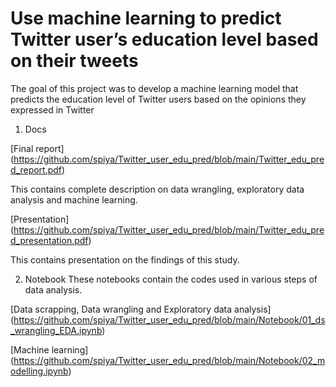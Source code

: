 # Use machine learning to predict Twitter user’s education level based on their tweets
The goal of this project was to develop a machine learning model that predicts the education level of Twitter users based on the opinions they expressed in Twitter

1.	Docs

[Final report] (https://github.com/spiya/Twitter_user_edu_pred/blob/main/Twitter_edu_pred_report.pdf)

This contains complete description on data wrangling, exploratory data analysis and machine learning.

[Presentation] (https://github.com/spiya/Twitter_user_edu_pred/blob/main/Twitter_edu_pred_presentation.pdf)

This contains presentation on the findings of this study.

2.	Notebook
These notebooks contain the codes used in various steps of data analysis.

[Data scrapping, Data wrangling and Exploratory data analysis] (https://github.com/spiya/Twitter_user_edu_pred/blob/main/Notebook/01_ds_wrangling_EDA.ipynb)

[Machine learning] (https://github.com/spiya/Twitter_user_edu_pred/blob/main/Notebook/02_modelling.ipynb)
